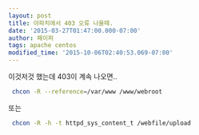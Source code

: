 ```yaml
---
layout: post
title: 아파치에서 403 오류 나올때.
date: '2015-03-27T01:47:00.000-07:00'
author: 페이퍼
tags: apache centos
modified_time: '2015-10-06T02:40:53.069-07:00'
---
```


이것저것 했는데 403이 계속 나오면..  
```bash
 chcon -R --reference=/var/www /www/webroot
```
 
 또는 
```bash
 chcon -R -h -t httpd_sys_content_t /webfile/upload
```
 
 